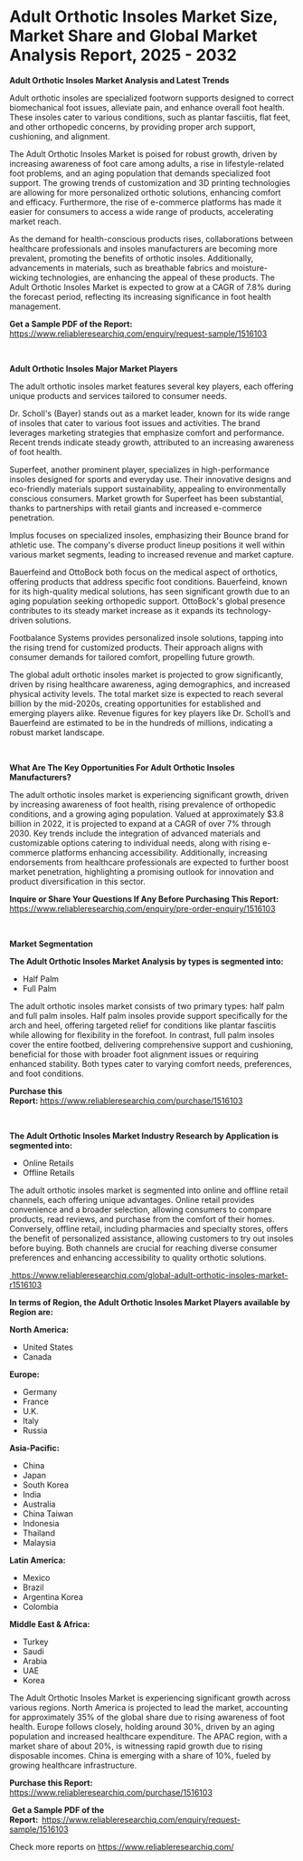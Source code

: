 <p><h1>Adult Orthotic Insoles Market Size, Market Share and Global Market Analysis Report, 2025 - 2032</h1></p><p><strong>Adult Orthotic Insoles Market Analysis and Latest Trends</strong></p>
<p><p>Adult orthotic insoles are specialized footworn supports designed to correct biomechanical foot issues, alleviate pain, and enhance overall foot health. These insoles cater to various conditions, such as plantar fasciitis, flat feet, and other orthopedic concerns, by providing proper arch support, cushioning, and alignment.</p><p>The Adult Orthotic Insoles Market is poised for robust growth, driven by increasing awareness of foot care among adults, a rise in lifestyle-related foot problems, and an aging population that demands specialized foot support. The growing trends of customization and 3D printing technologies are allowing for more personalized orthotic solutions, enhancing comfort and efficacy. Furthermore, the rise of e-commerce platforms has made it easier for consumers to access a wide range of products, accelerating market reach.</p><p>As the demand for health-conscious products rises, collaborations between healthcare professionals and insoles manufacturers are becoming more prevalent, promoting the benefits of orthotic insoles. Additionally, advancements in materials, such as breathable fabrics and moisture-wicking technologies, are enhancing the appeal of these products. The Adult Orthotic Insoles Market is expected to grow at a CAGR of 7.8% during the forecast period, reflecting its increasing significance in foot health management.</p></p>
<p><strong>Get a Sample PDF of the Report:&nbsp;</strong> <a href="https://www.reliableresearchiq.com/enquiry/request-sample/1516103?utm_campaign=1082&utm_medium=2&utm_source=Github&utm_content=ia&utm_term=18012025&utm_id=adult-orthotic-insoles">https://www.reliableresearchiq.com/enquiry/request-sample/1516103</a></p>
<p>&nbsp;</p>
<p><strong>Adult Orthotic Insoles Major Market Players</strong></p>
<p><p>The adult orthotic insoles market features several key players, each offering unique products and services tailored to consumer needs. </p><p>Dr. Scholl's (Bayer) stands out as a market leader, known for its wide range of insoles that cater to various foot issues and activities. The brand leverages marketing strategies that emphasize comfort and performance. Recent trends indicate steady growth, attributed to an increasing awareness of foot health.</p><p>Superfeet, another prominent player, specializes in high-performance insoles designed for sports and everyday use. Their innovative designs and eco-friendly materials support sustainability, appealing to environmentally conscious consumers. Market growth for Superfeet has been substantial, thanks to partnerships with retail giants and increased e-commerce penetration.</p><p>Implus focuses on specialized insoles, emphasizing their Bounce brand for athletic use. The company's diverse product lineup positions it well within various market segments, leading to increased revenue and market capture.</p><p>Bauerfeind and OttoBock both focus on the medical aspect of orthotics, offering products that address specific foot conditions. Bauerfeind, known for its high-quality medical solutions, has seen significant growth due to an aging population seeking orthopedic support. OttoBock's global presence contributes to its steady market increase as it expands its technology-driven solutions.</p><p>Footbalance Systems provides personalized insole solutions, tapping into the rising trend for customized products. Their approach aligns with consumer demands for tailored comfort, propelling future growth.</p><p>The global adult orthotic insoles market is projected to grow significantly, driven by rising healthcare awareness, aging demographics, and increased physical activity levels. The total market size is expected to reach several billion by the mid-2020s, creating opportunities for established and emerging players alike. Revenue figures for key players like Dr. Scholl’s and Bauerfeind are estimated to be in the hundreds of millions, indicating a robust market landscape.</p></p>
<p>&nbsp;</p>
<p><strong>What Are The Key Opportunities For Adult Orthotic Insoles Manufacturers?</strong></p>
<p><p>The adult orthotic insoles market is experiencing significant growth, driven by increasing awareness of foot health, rising prevalence of orthopedic conditions, and a growing aging population. Valued at approximately $3.8 billion in 2022, it is projected to expand at a CAGR of over 7% through 2030. Key trends include the integration of advanced materials and customizable options catering to individual needs, along with rising e-commerce platforms enhancing accessibility. Additionally, increasing endorsements from healthcare professionals are expected to further boost market penetration, highlighting a promising outlook for innovation and product diversification in this sector.</p></p>
<p><strong>Inquire or Share Your Questions If Any Before Purchasing This Report:</strong> <a href="https://www.reliableresearchiq.com/enquiry/pre-order-enquiry/1516103?utm_campaign=1082&utm_medium=2&utm_source=Github&utm_content=ia&utm_term=18012025&utm_id=adult-orthotic-insoles">https://www.reliableresearchiq.com/enquiry/pre-order-enquiry/1516103</a></p>
<p>&nbsp;</p>
<p><strong>Market Segmentation</strong></p>
<p><strong>The Adult Orthotic Insoles Market Analysis by types is segmented into:</strong></p>
<p><ul><li>Half Palm</li><li>Full Palm</li></ul></p>
<p><p>The adult orthotic insoles market consists of two primary types: half palm and full palm insoles. Half palm insoles provide support specifically for the arch and heel, offering targeted relief for conditions like plantar fasciitis while allowing for flexibility in the forefoot. In contrast, full palm insoles cover the entire footbed, delivering comprehensive support and cushioning, beneficial for those with broader foot alignment issues or requiring enhanced stability. Both types cater to varying comfort needs, preferences, and foot conditions.</p></p>
<p><strong>Purchase this Report:&nbsp;</strong><a href="https://www.reliableresearchiq.com/purchase/1516103?utm_campaign=1082&utm_medium=2&utm_source=Github&utm_content=ia&utm_term=18012025&utm_id=adult-orthotic-insoles">https://www.reliableresearchiq.com/purchase/1516103</a></p>
<p>&nbsp;</p>
<p><strong>The Adult Orthotic Insoles Market Industry Research by Application is segmented into:</strong></p>
<p><ul><li>Online Retails</li><li>Offline Retails</li></ul></p>
<p><p>The adult orthotic insoles market is segmented into online and offline retail channels, each offering unique advantages. Online retail provides convenience and a broader selection, allowing consumers to compare products, read reviews, and purchase from the comfort of their homes. Conversely, offline retail, including pharmacies and specialty stores, offers the benefit of personalized assistance, allowing customers to try out insoles before buying. Both channels are crucial for reaching diverse consumer preferences and enhancing accessibility to quality orthotic solutions.</p></p>
<p><a href="https://www.reliableresearchiq.com/global-adult-orthotic-insoles-market-r1516103?utm_campaign=1082&utm_medium=2&utm_source=Github&utm_content=ia&utm_term=18012025&utm_id=adult-orthotic-insoles">&nbsp;https://www.reliableresearchiq.com/global-adult-orthotic-insoles-market-r1516103</a></p>
<p><strong>In terms of Region, the Adult Orthotic Insoles Market Players available by Region are:</strong></p>
<p>
    <p> <strong> North America: </strong>
        <ul>
            <li>United States</li>
            <li>Canada</li>
        </ul>
        </p> 
    <p> <strong> Europe: </strong>
        <ul>
            <li>Germany</li>
            <li>France</li>
            <li>U.K.</li>
            <li>Italy</li>
            <li>Russia</li>
        </ul>
        </p> 
    <p> <strong> Asia-Pacific: </strong>
        <ul>
            <li>China</li>
            <li>Japan</li>
            <li>South Korea</li>
            <li>India</li>
            <li>Australia</li>
            <li>China Taiwan</li>
            <li>Indonesia</li>
            <li>Thailand</li>
            <li>Malaysia</li>
        </ul>
        </p> 
    <p> <strong> Latin America: </strong>
        <ul>
            <li>Mexico</li>
            <li>Brazil</li>
            <li>Argentina Korea</li>
            <li>Colombia</li>
        </ul>
        </p> 
    <p> <strong> Middle East & Africa: </strong>
        <ul>
            <li>Turkey</li>
            <li>Saudi</li>
            <li>Arabia</li>
            <li>UAE</li>
            <li>Korea</li>
        </ul>
    </p>
    </p>
<p><p>The Adult Orthotic Insoles Market is experiencing significant growth across various regions. North America is projected to lead the market, accounting for approximately 35% of the global share due to rising awareness of foot health. Europe follows closely, holding around 30%, driven by an aging population and increased healthcare expenditure. The APAC region, with a market share of about 20%, is witnessing rapid growth due to rising disposable incomes. China is emerging with a share of 10%, fueled by growing healthcare infrastructure.</p></p>
<p><strong>Purchase this Report: </strong><a href="https://www.reliableresearchiq.com/purchase/1516103?utm_campaign=1082&utm_medium=2&utm_source=Github&utm_content=ia&utm_term=18012025&utm_id=adult-orthotic-insoles">https://www.reliableresearchiq.com/purchase/1516103</a></p>
<p>&nbsp;<strong>Get a Sample PDF of the Report:&nbsp;&nbsp;</strong><a href="https://www.reliableresearchiq.com/enquiry/request-sample/1516103?utm_campaign=1082&utm_medium=2&utm_source=Github&utm_content=ia&utm_term=18012025&utm_id=adult-orthotic-insoles">https://www.reliableresearchiq.com/enquiry/request-sample/1516103</a></p>
<p><strong></strong></p>
<p>Check more reports on <a href="https://www.reliableresearchiq.com/?utm_campaign=1082&utm_medium=2&utm_source=Github&utm_content=ia&utm_term=18012025&utm_id=adult-orthotic-insoles">https://www.reliableresearchiq.com/</a></p>